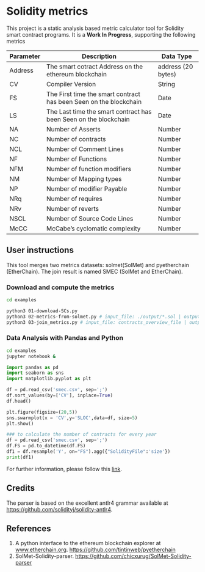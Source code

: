 # Solidity metrics

This project is a static analysis based metric calculator tool for Solidity smart contract programs.
It is a **Work In Progress**, supporting the following metrics

| Parameter | Description                                                       | Data Type          |
| --------- | ----------------------------------------------------------------- | ------------------ |
| Address   | The smart cotract Address on the ethereum blockchain              | address (20 bytes) |
| CV        | Compiler Version                                                  | String             |
| FS        | The First time the smart contract has been Seen on the blockchain | Date               |
| LS        | The Last time the smart contract has been Seen on the blockchain  | Date               |
| NA        | Number of Asserts                                                 | Number             |
| NC        | Number of contracts                                               | Number             |
| NCL       | Number of Comment Lines                                           | Number             |
| NF        | Number of Functions                                               | Number             |
| NFM       | Number of function modifiers                                      | Number             |
| NM        | Number of Mapping types                                           | Number             |
| NP        | Number of modifier Payable                                        | Number             |
| NRq       | Number of requires                                                | Number             |
| NRv       | Number of reverts                                                 | Number             |
| NSCL      | Number of Source Code Lines                                       | Number             |
| McCC      | McCabe’s cyclomatic complexity                                    | Number             |

## User instructions

This tool merges two metrics datasets: solmet(SolMet) and pyetherchain (EtherChain).
The join result is named SMEC (SolMet and EtherChain).

### Download and compute the metrics

```bash
cd examples

python3 01-download-SCs.py
python3 02-metrics-from-solmet.py # input_file: ./output/*.sol | output_file: ./output/*.out
python3 03-join_metrics.py # input_file: contracts_overview_file | output_file: solmetant.csv
```

### Data Analysis with Pandas and Python

```bash
cd examples
jupyter notebook &
```

```python
import pandas as pd
import seaborn as sns
import matplotlib.pyplot as plt

df = pd.read_csv('smec.csv', sep=';')
df.sort_values(by=['CV'], inplace=True)
df.head()

plt.figure(figsize=(20,5))
sns.swarmplot(x = 'CV',y='SLOC',data=df, size=5)
plt.show()

### to calculate the number of contracts for every year
df = pd.read_csv('smec.csv', sep=';')
df.FS = pd.to_datetime(df.FS)
df1 = df.resample('Y', on="FS").agg({"SolidityFile":'size'})
print(df1)

```


For further information, please follow this [link](http://svel.to/19y3).

<!--
## Building the tool

You can build the tool with Maven to get an executable jar file:


## Using the tool

Usage is very simple, the built jar is executable.
It requires two parameters:

1.  a Solidity file or a folder containing Solidity files
2.  an output csv file path.

```
java -jar solmet-0.1.jar [input(s)] [output]
```

## Output

The output is a comma separated file containing the values of the calculated metrics for each analyzed contracts/libraries/interfaces.
-->

## Credits

The parser is based on the excellent antlr4 grammar available at https://github.com/solidityj/solidity-antlr4.

## References

1. A python interface to the ethereum blockchain explorer at www.etherchain.org. https://github.com/tintinweb/pyetherchain
2. SolMet-Solidity-parser. https://github.com/chicxurug/SolMet-Solidity-parser
